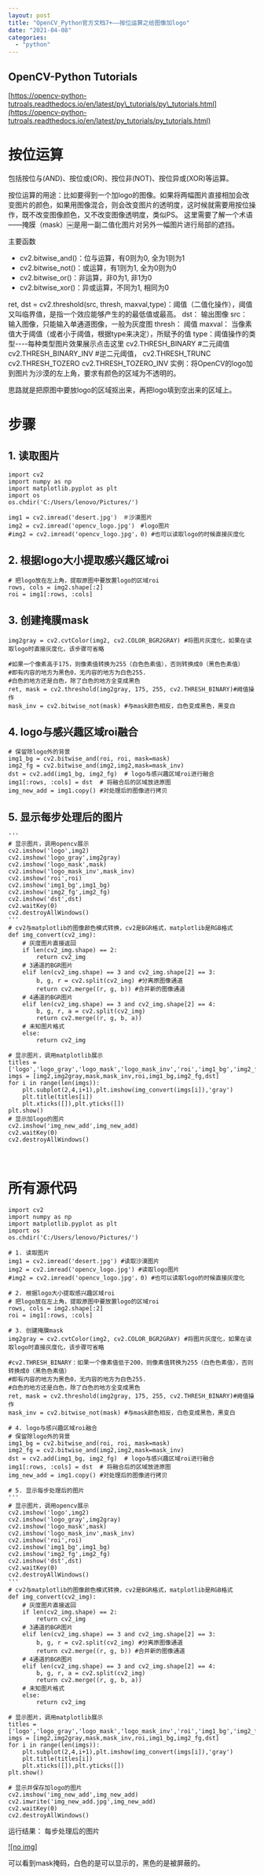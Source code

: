 ```yaml
---
layout: post
title: "OpenCV_Python官方文档7+——按位运算之给图像加logo"
date: "2021-04-08"
categories: 
  - "python"
---
```


## OpenCV-Python Tutorials

[https://opencv-python-tutroals.readthedocs.io/en/latest/py\_tutorials/py\_tutorials.html](https://opencv-python-tutroals.readthedocs.io/en/latest/py_tutorials/py_tutorials.html)

# 按位运算

包括按位与(AND)、按位或(OR)、按位非(NOT)、按位异或(XOR)等运算。

按位运算的用途：比如要得到一个加logo的图像。如果将两幅图片直接相加会改变图片的颜色，如果用图像混合，则会改变图片的透明度，这时候就需要用按位操作，既不改变图像颜色，又不改变图像透明度，类似PS。 这里需要了解一个术语——掩膜（mask）￼是用一副二值化图片对另外一幅图片进行局部的遮挡。

主要函数

- cv2.bitwise\_and()：位与运算，有0则为0, 全为1则为1
- cv2.bitwise\_not()：或运算，有1则为1, 全为0则为0
- cv2.bitwise\_or()：非运算，非0为1, 非1为0
- cv2.bitwise\_xor()：异或运算，不同为1, 相同为0

ret, dst = cv2.threshold(src, thresh, maxval,type)：阈值（二值化操作），阈值又叫临界值，是指一个效应能够产生的的最低值或最高。 dst： 输出图像 src： 输入图像，只能输入单通道图像，一般为灰度图 thresh： 阈值 maxval： 当像素值大于阈值（或者小于阈值，根据type来决定），所赋予的值 type：阈值操作的类型----每种类型图片效果展示点击这里 cv2.THRESH\_BINARY #二元阈值 cv2.THRESH\_BINARY\_INV #逆二元阈值， cv2.THRESH\_TRUNC cv2.THRESH\_TOZERO cv2.THRESH\_TOZERO\_INV 实例：将OpenCV的logo加到图片为沙漠的左上角，要求有颜色的区域为不透明的。

思路就是把原图中要放logo的区域抠出来，再把logo填到空出来的区域上。

# 步骤

## 1\. 读取图片

```
import cv2
import numpy as np
import matplotlib.pyplot as plt
import os 
os.chdir('C:/Users/lenovo/Pictures/')

img1 = cv2.imread('desert.jpg')　＃沙漠图片
img2 = cv2.imread('opencv_logo.jpg')　#logo图片
#img2 = cv2.imread('opencv_logo.jpg'，0) #也可以读取logo的时候直接灰度化

```

## 2\. 根据logo大小提取感兴趣区域roi

```
# 把logo放在左上角，提取原图中要放置logo的区域roi
rows, cols = img2.shape[:2]
roi = img1[:rows, :cols]
```

## 3\. 创建掩膜mask

```
img2gray = cv2.cvtColor(img2, cv2.COLOR_BGR2GRAY) #将图片灰度化，如果在读取logo时直接灰度化，该步骤可省略

#如果一个像素高于175，则像素值转换为255（白色色素值），否则转换成0（黑色色素值）
#即有内容的地方为黑色0，无内容的地方为白色255.
#白色的地方还是白色，除了白色的地方全变成黑色
ret, mask = cv2.threshold(img2gray, 175, 255, cv2.THRESH_BINARY)#阙值操作
mask_inv = cv2.bitwise_not(mask) #与mask颜色相反，白色变成黑色，黑变白

```

## 4\. logo与感兴趣区域roi融合

```
# 保留除logo外的背景
img1_bg = cv2.bitwise_and(roi, roi, mask=mask)
img2_fg = cv2.bitwise_and(img2,img2,mask=mask_inv)
dst = cv2.add(img1_bg, img2_fg)  # logo与感兴趣区域roi进行融合
img1[:rows, :cols] = dst  # 将融合后的区域放进原图
img_new_add = img1.copy() #对处理后的图像进行拷贝

```

## 5\. 显示每步处理后的图片

```
'''
# 显示图片，调用opencv展示
cv2.imshow('logo',img2)
cv2.imshow('logo_gray',img2gray)
cv2.imshow('logo_mask',mask)
cv2.imshow('logo_mask_inv',mask_inv)
cv2.imshow('roi',roi)
cv2.imshow('img1_bg',img1_bg)
cv2.imshow('img2_fg',img2_fg)
cv2.imshow('dst',dst)
cv2.waitKey(0)
cv2.destroyAllWindows()
'''
# cv2与matplotlib的图像颜色模式转换，cv2是BGR格式，matplotlib是RGB格式
def img_convert(cv2_img):
    # 灰度图片直接返回
    if len(cv2_img.shape) == 2:
        return cv2_img
    # 3通道的BGR图片
    elif len(cv2_img.shape) == 3 and cv2_img.shape[2] == 3:
        b, g, r = cv2.split(cv2_img) #分离原图像通道
        return cv2.merge((r, g, b)) #合并新的图像通道
    # 4通道的BGR图片
    elif len(cv2_img.shape) == 3 and cv2_img.shape[2] == 4:
        b, g, r, a = cv2.split(cv2_img)
        return cv2.merge((r, g, b, a))
    # 未知图片格式
    else:
        return cv2_img

# 显示图片，调用matplotlib展示
titles = ['logo','logo_gray','logo_mask','logo_mask_inv','roi','img1_bg','img2_fg','dst']
imgs = [img2,img2gray,mask,mask_inv,roi,img1_bg,img2_fg,dst]
for i in range(len(imgs)):
    plt.subplot(2,4,i+1),plt.imshow(img_convert(imgs[i]),'gray')
    plt.title(titles[i])
    plt.xticks([]),plt.yticks([])
plt.show()
# 显示加logo的图片
cv2.imshow('img_new_add',img_new_add)
cv2.waitKey(0)
cv2.destroyAllWindows()

```

 

# 所有源代码

```
import cv2
import numpy as np
import matplotlib.pyplot as plt
import os 
os.chdir('C:/Users/lenovo/Pictures/')

# 1. 读取图片
img1 = cv2.imread('desert.jpg') #读取沙漠图片
img2 = cv2.imread('opencv_logo.jpg') #读取logo图片
#img2 = cv2.imread('opencv_logo.jpg'，0) #也可以读取logo的时候直接灰度化

# 2. 根据logo大小提取感兴趣区域roi
# 把logo放在左上角，提取原图中要放置logo的区域roi
rows, cols = img2.shape[:2]
roi = img1[:rows, :cols]

# 3. 创建掩膜mask
img2gray = cv2.cvtColor(img2, cv2.COLOR_BGR2GRAY) #将图片灰度化，如果在读取logo时直接灰度化，该步骤可省略

#cv2.THRESH_BINARY：如果一个像素值低于200，则像素值转换为255（白色色素值），否则转换成0（黑色色素值）
#即有内容的地方为黑色0，无内容的地方为白色255.
#白色的地方还是白色，除了白色的地方全变成黑色
ret, mask = cv2.threshold(img2gray, 175, 255, cv2.THRESH_BINARY)#阙值操作
mask_inv = cv2.bitwise_not(mask) #与mask颜色相反，白色变成黑色，黑变白

# 4. logo与感兴趣区域roi融合
# 保留除logo外的背景
img1_bg = cv2.bitwise_and(roi, roi, mask=mask)
img2_fg = cv2.bitwise_and(img2,img2,mask=mask_inv)
dst = cv2.add(img1_bg, img2_fg)  # logo与感兴趣区域roi进行融合
img1[:rows, :cols] = dst  # 将融合后的区域放进原图
img_new_add = img1.copy() #对处理后的图像进行拷贝

# 5. 显示每步处理后的图片
'''
# 显示图片，调用opencv展示
cv2.imshow('logo',img2)
cv2.imshow('logo_gray',img2gray)
cv2.imshow('logo_mask',mask)
cv2.imshow('logo_mask_inv',mask_inv)
cv2.imshow('roi',roi)
cv2.imshow('img1_bg',img1_bg)
cv2.imshow('img2_fg',img2_fg)
cv2.imshow('dst',dst)
cv2.waitKey(0)
cv2.destroyAllWindows()
'''
# cv2与matplotlib的图像颜色模式转换，cv2是BGR格式，matplotlib是RGB格式
def img_convert(cv2_img):
    # 灰度图片直接返回
    if len(cv2_img.shape) == 2:
        return cv2_img
    # 3通道的BGR图片
    elif len(cv2_img.shape) == 3 and cv2_img.shape[2] == 3:
        b, g, r = cv2.split(cv2_img) #分离原图像通道
        return cv2.merge((r, g, b)) #合并新的图像通道
    # 4通道的BGR图片
    elif len(cv2_img.shape) == 3 and cv2_img.shape[2] == 4:
        b, g, r, a = cv2.split(cv2_img)
        return cv2.merge((r, g, b, a))
    # 未知图片格式
    else:
        return cv2_img

# 显示图片，调用matplotlib展示
titles = ['logo','logo_gray','logo_mask','logo_mask_inv','roi','img1_bg','img2_fg','dst']
imgs = [img2,img2gray,mask,mask_inv,roi,img1_bg,img2_fg,dst]
for i in range(len(imgs)):
    plt.subplot(2,4,i+1),plt.imshow(img_convert(imgs[i]),'gray')
    plt.title(titles[i])
    plt.xticks([]),plt.yticks([])
plt.show()

# 显示并保存加logo的图片
cv2.imshow('img_new_add',img_new_add)
cv2.imwrite('img_new_add.jpg',img_new_add)
cv2.waitKey(0)
cv2.destroyAllWindows()

```

运行结果： 每步处理后的图片

[![no img]](http://127.0.0.1/?attachment_id=3832)

可以看到mask掩码，白色的是可以显示的，黑色的是被屏蔽的。
